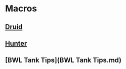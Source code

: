 
# Macros

## [Druid](DruidMacros.md)

## [Hunter](HunterMacros.md)

## [BWL Tank Tips](BWL Tank Tips.md)
